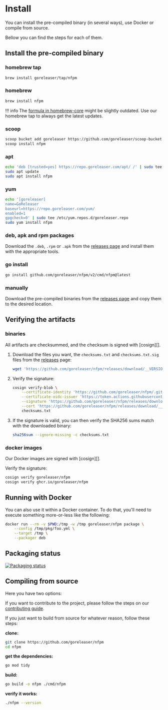 # Install

You can install the pre-compiled binary (in several ways), use Docker
or compile from source.

Bellow you can find the steps for each of them.

## Install the pre-compiled binary

### homebrew tap

```bash
brew install goreleaser/tap/nfpm
```

### homebrew

```bash
brew install nfpm
```

!!! info
    The [formula in homebrew-core](https://github.com/Homebrew/homebrew-core/blob/master/Formula/nfpm.rb) might be slightly outdated.
    Use our homebrew tap to always get the latest updates.

### scoop

```bash
scoop bucket add goreleaser https://github.com/goreleaser/scoop-bucket.git
scoop install nfpm
```

### apt

```bash
echo 'deb [trusted=yes] https://repo.goreleaser.com/apt/ /' | sudo tee /etc/apt/sources.list.d/goreleaser.list
sudo apt update
sudo apt install nfpm
```

### yum

```bash
echo '[goreleaser]
name=GoReleaser
baseurl=https://repo.goreleaser.com/yum/
enabled=1
gpgcheck=0' | sudo tee /etc/yum.repos.d/goreleaser.repo
sudo yum install nfpm
```

### deb, apk and rpm packages

Download the `.deb`, `.rpm` or `.apk` from the [releases page][releases] and
install them with the appropriate tools.

### go install

```bash
go install github.com/goreleaser/nfpm/v2/cmd/nfpm@latest
```

### manually

Download the pre-compiled binaries from the [releases page][releases] and copy
them to the desired location.

## Verifying the artifacts

### binaries

All artifacts are checksummed, and the checksum is signed with [cosign][].

1. Download the files you want, the `checksums.txt` and `checksums.txt.sig`
   files from the [releases][releases] page:
	```bash
	wget 'https://github.com/goreleaser/nfpm/releases/download/__VERSION__/checksums.txt'
	```

1. Verify the signature:
	```bash
	cosign verify-blob \
		--certificate-identity 'https://github.com/goreleaser/nfpm/.github/workflows/release.yml@refs/tags/__VERSION__' \
        --certificate-oidc-issuer 'https://token.actions.githubusercontent.com' \
		--signature 'https://github.com/goreleaser/nfpm/releases/download/__VERSION__/checksums.txt' \
		--cert 'https://github.com/goreleaser/nfpm/releases/download/__VERSION__/checksums.txt.pem' \
		checksums.txt
	```
1. If the signature is valid, you can then verify the SHA256 sums match with the
   downloaded binary:
	```bash
	sha256sum --ignore-missing -c checksums.txt
	```

### docker images

Our Docker images are signed with [cosign][].

Verify the signature:

```bash
cosign verify goreleaser/nfpm
cosign verify ghcr.io/goreleaser/nfpm
```

## Running with Docker

You can also use it within a Docker container. To do that, you'll need to
execute something more-or-less like the following:

```bash
docker run --rm -v $PWD:/tmp -w /tmp goreleaser/nfpm package \
	--config /tmp/pkg/foo.yml \
	--target /tmp \
	--packager deb
```

## Packaging status

[![Packaging status](https://repology.org/badge/vertical-allrepos/nfpm.svg)](https://repology.org/project/nfpm/versions)

## Compiling from source

Here you have two options:

If you want to contribute to the project, please follow the steps on our
[contributing guide](/contributing).

If you just want to build from source for whatever reason, follow these steps:

**clone:**

```bash
git clone https://github.com/goreleaser/nfpm
cd nfpm
```

**get the dependencies:**

```bash
go mod tidy
```

**build:**

```bash
go build -o nfpm ./cmd/nfpm
```

**verify it works:**

```bash
./nfpm --version
```

[releases]: https://github.com/goreleaser/nfpm/releases
